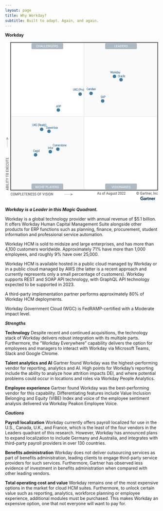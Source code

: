 ```yaml
---
layout: page
title: Why Workday?
subtitle: Built to adapt. Again, and again.
---
```


**Workday**


![MagicQuadrant](assets/img/The-Magic-Quadrant-for-Cloud-HCM-Suites-for-1,000+-Employee-Enterprises-market-shows-11-providers-placed-in-either-the-Leaders,-Challengers,-Visionaries-or-Niche-Players-quadrant,-as-of-August-2022--Providers-.png)

***Workday is a Leader in this Magic Quadrant.***

Workday is a global technology provider with annual revenue of $5.1 billion. It offers Workday Human Capital Management Suite alongside other products for ERP functions such as planning, finance, procurement, student information and professional service automation.

Workday HCM is sold to midsize and large enterprises, and has more than 4,100 customers worldwide. Approximately 71% have more than 1,000 employees, and roughly 9% have over 25,000.

Workday HCM is available hosted in a public cloud managed by Workday or in a public cloud managed by AWS (the latter is a recent approach and currently represents only a small percentage of customers). Workday supports REST and SOAP API technology, with GraphQL API technology expected to be supported in 2023.

A third-party implementation partner performs approximately 80% of Workday HCM deployments.

Workday Government Cloud (WGC) is FedRAMP-certified with a Moderate impact level.

***Strengths***

****Technology**** Despite recent and continued acquisitions, the technology stack of Workday delivers robust integration with its multiple parts. Furthermore, the “Workday Everywhere” capability delivers the option for employees and managers to interact with Workday via Microsoft Teams, Slack and Google Chrome.

****Talent analytics and AI**** Gartner found Workday was the highest-performing vendor for reporting, analytics and AI. High points for Workday’s reporting include the ability to analyze how attrition impacts DEI, and where potential problems could occur in locations and roles via Workday People Analytics.

****Employee experience**** Gartner found Workday was the best-performing vendor for this capability. Differentiating features include Value Inclusion Belonging and Equity (VIBE) Index and voice of the employee sentiment analysis delivered via Workday Peakon Employee Voice.

***Cautions***

****Payroll localization**** Workday currently offers payroll localized for use in the U.S., Canada, U.K., and France, which is the least of the four vendors in the Leaders quadrant of this research. However, Workday has announced plans to expand localization to include Germany and Australia, and integrates with third-party payroll providers in over 130 countries.

****Benefits administration**** Workday does not deliver outsourcing services as part of benefits administration, leading clients to engage third-party service providers for such services. Furthermore, Gartner has observed less evidence of investment in benefits administration when compared with other leading vendors.

****Total operating cost and value**** Workday remains one of the most expensive options in the market for cloud HCM suites. Furthermore, to unlock certain value such as reporting, analytics, workforce planning or employee experience, additional modules must be purchased. This makes Workday an expensive option, one that not everyone will want to pay for.
